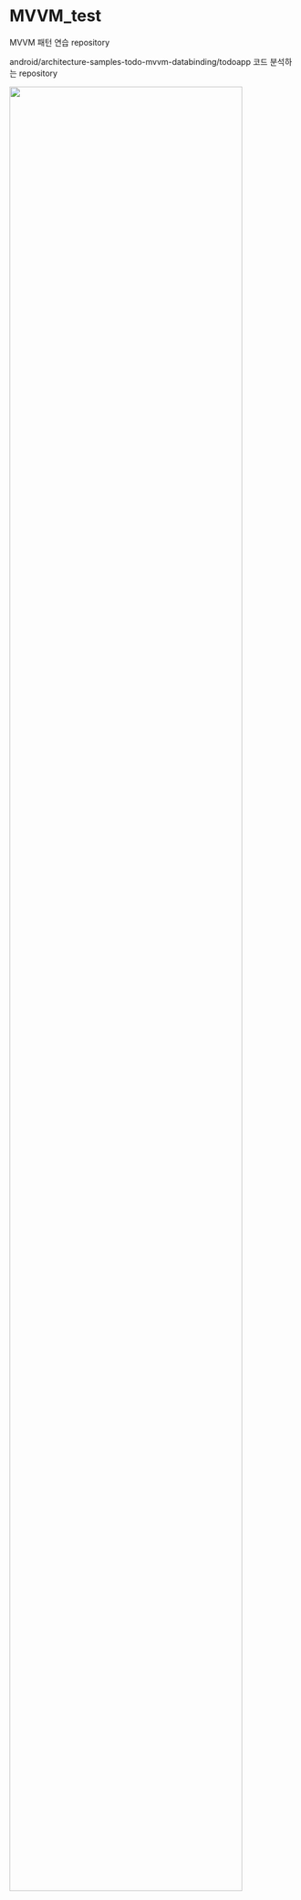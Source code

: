 # MVVM_test
MVVM 패턴 연습 repository

android/architecture-samples-todo-mvvm-databinding/todoapp 코드 분석하는 repository

<package structure>
  <div>
<img src="https://user-images.githubusercontent.com/64063225/81242710-cf688500-9048-11ea-9b07-cb0074e46d88.PNG" width="90%"></img>

